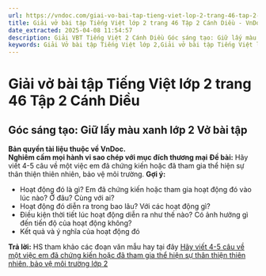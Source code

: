 ```yaml
---
url: https://vndoc.com/giai-vo-bai-tap-tieng-viet-lop-2-trang-46-tap-2-canh-dieu-321490
title: Giải vở bài tập Tiếng Việt lớp 2 trang 46 Tập 2 Cánh Diều - VnDoc.com
date_extracted: 2025-04-08 11:54:57
description: Giải VBT Tiếng Việt 2 Cánh Diều Góc sáng tạo: Giữ lấy màu xanh trang 46 được biên soạn nhằm giúp các em HS học tập tốt môn Tiếng Việt lớp 2 Cánh Diều. Mời các bạn tham khảo.
keywords: Giải Vở bài tập Tiếng Việt lớp 2,Giải vở bài tập Tiếng Việt lớp 2 trang 46 Tập 2 Cánh Diều,Giải Góc sáng tạo Giữ lấy màu xanh lớp 4 Vở bài tập,Bài 29 Con người với thiên nhiên lớp 2 Vở bài tập,Giải VBT Tiếng Việt lớp 2 Tập 2 trang 46 Cánh Diều,Giải Góc sáng tạo Giữ lấy màu xanh lớp 2 Cánh Diều,Giải vbt Tiếng Việt lớp 2
---
```


# Giải vở bài tập Tiếng Việt lớp 2 trang 46 Tập 2 Cánh Diều
## **Góc sáng tạo: Giữ lấy màu xanh lớp 2 Vở bài tập**
**Bản quyền tài liệu thuộc về VnDoc.**  
**Nghiêm cấm mọi hành vi sao chép với mục đích thương mại**
**Đề bài:** Hãy viết 4-5 câu về một việc em đã chứng kiến hoặc đã tham gia thể hiện sự thân thiện thiên nhiên, bảo vệ môi trường.
**Gợi ý:**
  * Hoạt động đó là gì? Em đã chứng kiến hoặc tham gia hoạt động đó vào lúc nào? Ở đâu? Cùng với ai?
  * Hoạt động đó diễn ra trong bao lâu? Với các hoạt động gì?
  * Điều kiện thời tiết lúc hoạt động diễn ra như thế nào? Có ảnh hưởng gì đến tiến độ của hoạt động không?
  * Kết quả và ý nghĩa của hoạt động đó

**Trả lời:**
HS tham khảo các đoạn văn mẫu hay tại đây [Hãy viết 4-5 câu về một việc em đã chứng kiến hoặc đã tham gia thể hiện sự thân thiện thiên nhiên, bảo vệ môi trường lớp 2](<https://vndoc.com/viet-ve-mot-viec-the-hien-su-than-thien-voi-thien-nhien-bao-ve-moi-truong-lop-2-257778>)
